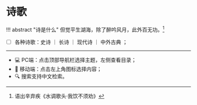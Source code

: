 # 诗歌

!!! abstract "诗是什么"
    但觉平生湖海，除了醉吟风月，此外百无功。[^1]


- [ ] 各种诗歌：史诗 ｜ 长诗 ｜ 现代诗 ｜ 中外古典 ；

----------

- 💻 PC端：点击顶部导航栏选择主题，左侧查看目录；
- 📱 移动端：点击左上角图标选择内容；
- 🔍 搜索支持中文检索。


[^1]: 语出辛弃疾《水调歌头·我饮不须劝》